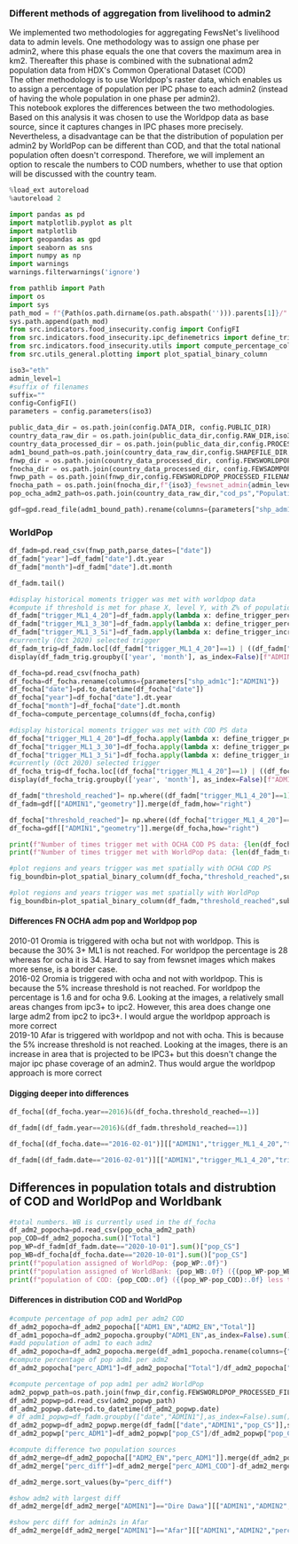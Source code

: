 ### Different methods of aggregation from livelihood to admin2
We implemented two methodologies for aggregating FewsNet's livelihood data to admin levels. 
One methodology was to assign one phase per admin2, where this phase equals the one that covers the maximum area in km2. Thereafter this phase is combined with the subnational adm2 population data from HDX's Common Operational Dataset (COD)   
The other methodology is to use Worldpop's raster data, which enables us to assign a percentage of population per IPC phase to each admin2 (instead of having the whole population in one phase per admin2).   
This notebook explores the differences between the two methodologies. Based on this analysis it was chosen to use the Worldpop data as base source, since it captures changes in IPC phases more precisely. Nevertheless, a disadvantage can be that the distribution of population per admin2 by WorldPop can be different than COD, and that the total national population often doesn't correspond. Therefore, we will implement an option to rescale the numbers to COD numbers, whether to use that option will be discussed with the country team. 

```python
%load_ext autoreload
%autoreload 2
```

```python
import pandas as pd
import matplotlib.pyplot as plt
import matplotlib
import geopandas as gpd
import seaborn as sns
import numpy as np
import warnings
warnings.filterwarnings('ignore')

from pathlib import Path
import os
import sys
path_mod = f"{Path(os.path.dirname(os.path.abspath(''))).parents[1]}/"
sys.path.append(path_mod)
from src.indicators.food_insecurity.config import ConfigFI
from src.indicators.food_insecurity.ipc_definemetrics import define_trigger_percentage, define_trigger_increase, define_trigger_increase_rel
from src.indicators.food_insecurity.utils import compute_percentage_columns
from src.utils_general.plotting import plot_spatial_binary_column
```

```python
iso3="eth"
admin_level=1
#suffix of filenames
suffix=""
config=ConfigFI()
parameters = config.parameters(iso3)

public_data_dir = os.path.join(config.DATA_DIR, config.PUBLIC_DIR)
country_data_raw_dir = os.path.join(public_data_dir,config.RAW_DIR,iso3)
country_data_processed_dir = os.path.join(public_data_dir,config.PROCESSED_DIR,iso3)
adm1_bound_path=os.path.join(country_data_raw_dir,config.SHAPEFILE_DIR,parameters["path_admin1_shp"])
fnwp_dir = os.path.join(country_data_processed_dir, config.FEWSWORLDPOP_PROCESSED_DIR)
fnocha_dir = os.path.join(country_data_processed_dir, config.FEWSADMPOP_PROCESSED_DIR)
fnwp_path = os.path.join(fnwp_dir,config.FEWSWORLDPOP_PROCESSED_FILENAME.format(iso3=iso3,admin_level=admin_level,suffix=suffix))
fnocha_path = os.path.join(fnocha_dir,f"{iso3}_fewsnet_admin{admin_level}.csv")
pop_ocha_adm2_path=os.path.join(country_data_raw_dir,"cod_ps","Population_OCHA_2020","eth_admpop_adm2_20201028.csv")
```

```python
gdf=gpd.read_file(adm1_bound_path).rename(columns={parameters["shp_adm1c"]:config.ADMIN1_COL})
```

### WorldPop

```python
df_fadm=pd.read_csv(fnwp_path,parse_dates=["date"])
df_fadm["year"]=df_fadm["date"].dt.year
df_fadm["month"]=df_fadm["date"].dt.month
```

```python
df_fadm.tail()
```

```python
#display historical moments trigger was met with worldpop data
#compute if threshold is met for phase X, level Y, with Z% of population per admin1
df_fadm["trigger_ML1_4_20"]=df_fadm.apply(lambda x: define_trigger_percentage(x,"ML1",4,20),axis=1)
df_fadm["trigger_ML1_3_30"]=df_fadm.apply(lambda x: define_trigger_percentage(x,"ML1",3,30),axis=1)
df_fadm["trigger_ML1_3_5i"]=df_fadm.apply(lambda x: define_trigger_increase(x,"ML1",3,5),axis=1)
#currently (Oct 2020) selected trigger
df_fadm_trig=df_fadm.loc[(df_fadm["trigger_ML1_4_20"]==1) | ((df_fadm["trigger_ML1_3_30"]==1) & (df_fadm["trigger_ML1_3_5i"]==1))]
display(df_fadm_trig.groupby(['year', 'month'], as_index=False)[f"ADMIN{admin_level}",'perc_ML1_4','perc_CS_3p','perc_ML1_3p'].agg(lambda x: list(x)))
```

```python
df_focha=pd.read_csv(fnocha_path)
df_focha=df_focha.rename(columns={parameters["shp_adm1c"]:"ADMIN1"})
df_focha["date"]=pd.to_datetime(df_focha["date"])
df_focha["year"]=df_focha["date"].dt.year
df_focha["month"]=df_focha["date"].dt.month
df_focha=compute_percentage_columns(df_focha,config)
```

```python
#display historical moments trigger was met with COD PS data
df_focha["trigger_ML1_4_20"]=df_focha.apply(lambda x: define_trigger_percentage(x,"ML1",4,20),axis=1)
df_focha["trigger_ML1_3_30"]=df_focha.apply(lambda x: define_trigger_percentage(x,"ML1",3,30),axis=1)
df_focha["trigger_ML1_3_5i"]=df_focha.apply(lambda x: define_trigger_increase(x,"ML1",3,5),axis=1)
#currently (Oct 2020) selected trigger
df_focha_trig=df_focha.loc[(df_focha["trigger_ML1_4_20"]==1) | ((df_focha["trigger_ML1_3_30"]==1) & (df_focha["trigger_ML1_3_5i"]==1))]
display(df_focha_trig.groupby(['year', 'month'], as_index=False)[f"ADMIN{admin_level}",'perc_ML1_4','perc_CS_3p','perc_ML1_3p'].agg(lambda x: list(x)))
```

```python
df_fadm["threshold_reached"]= np.where((df_fadm["trigger_ML1_4_20"]==1) | ((df_fadm["trigger_ML1_3_30"]==1) & (df_fadm["trigger_ML1_3_5i"]==1)),1,0)
df_fadm=gdf[["ADMIN1","geometry"]].merge(df_fadm,how="right")

df_focha["threshold_reached"]= np.where((df_focha["trigger_ML1_4_20"]==1) | ((df_focha["trigger_ML1_3_30"]==1) & (df_focha["trigger_ML1_3_5i"]==1)),1,0)
df_focha=gdf[["ADMIN1","geometry"]].merge(df_focha,how="right")
```

```python
print(f"Number of times trigger met with OCHA COD PS data: {len(df_focha_trig)}")
print(f"Number of times trigger met with WorldPop data: {len(df_fadm_trig)}")
```

```python
#plot regions and years trigger was met spatially with OCHA COD PS
fig_boundbin=plot_spatial_binary_column(df_focha,"threshold_reached",subplot_col="year",subplot_str_col="year",region_col="ADMIN1",colp_num=5,only_show_reached=False)
```

```python
#plot regions and years trigger was met spatially with WorldPop
fig_boundbin=plot_spatial_binary_column(df_fadm,"threshold_reached",subplot_col="year",subplot_str_col="year",region_col="ADMIN1",colp_num=5,only_show_reached=False)
```

#### Differences FN OCHA adm pop and Worldpop pop
2010-01 Oromia is triggered with ocha but not with worldpop. This is because the 30% 3+ ML1 is not reached. For worldpop the percentage is 28 whereas for ocha it is 34. Hard to say from fewsnet images which makes more sense, is a border case.   
2016-02 Oromia is triggered with ocha and not with worldpop. This is because the 5% increase threshold is not reached. For worldpop the percentage is 1.6 and for ocha 9.6. Looking at the images, a relatively small areas changes from ipc3+ to ipc2. However, this area does change one large adm2 from ipc2 to ipc3+. I would argue the worldpop approach is more correct   
2019-10 Afar is triggered with worldpop and not with ocha. This is because the 5% increase threshold is not reached. Looking at the images, there is an increase in area that is projected to be IPC3+ but this doesn't change the major ipc phase coverage of an admin2. Thus would argue the worldpop approach is more correct


#### Digging deeper into differences

```python
df_focha[(df_focha.year==2016)&(df_focha.threshold_reached==1)]
```

```python
df_fadm[(df_fadm.year==2016)&(df_fadm.threshold_reached==1)]
```

```python
df_focha[(df_focha.date=="2016-02-01")][["ADMIN1","trigger_ML1_4_20","trigger_ML1_3_30","trigger_ML1_3_5i","perc_CS_3p","perc_ML1_3p","perc_inc_ML1_3p"]]
```

```python
df_fadm[(df_fadm.date=="2016-02-01")][["ADMIN1","trigger_ML1_4_20","trigger_ML1_3_30","trigger_ML1_3_5i","perc_CS_3p","perc_ML1_3p","perc_inc_ML1_3p"]]
```

## Differences in population totals and distrubtion of COD and WorldPop and Worldbank

```python
#total numbers. WB is currently used in the df_focha
df_adm2_popocha=pd.read_csv(pop_ocha_adm2_path)
pop_COD=df_adm2_popocha.sum()["Total"]
pop_WP=df_fadm[df_fadm.date=="2020-10-01"].sum()["pop_CS"]
pop_WB=df_focha[df_focha.date=="2020-10-01"].sum()["pop_CS"]
print(f"population assigned of WorldPop: {pop_WP:.0f}")
print(f"population assigned of WorldBank: {pop_WB:.0f} ({(pop_WP-pop_WB):.0f} less than WP)")
print(f"population of COD: {pop_COD:.0f} ({(pop_WP-pop_COD):.0f} less than WP)")
```

#### Differences in distribution COD and WorldPop

```python
#compute percentage of pop adm1 per adm2 COD
df_adm2_popocha=df_adm2_popocha[["ADM1_EN","ADM2_EN","Total"]]
df_adm1_popocha=df_adm2_popocha.groupby("ADM1_EN",as_index=False).sum()
#add population of adm1 to each adm2
df_adm2_popocha=df_adm2_popocha.merge(df_adm1_popocha.rename(columns={"Total":"ADM1_Total"}),on="ADM1_EN",how="left")
#compute percentage of pop adm1 per adm2
df_adm2_popocha["perc_ADM1"]=df_adm2_popocha["Total"]/df_adm2_popocha["ADM1_Total"]*100
```

```python
#compute percentage of pop adm1 per adm2 WorldPop
adm2_popwp_path=os.path.join(fnwp_dir,config.FEWSWORLDPOP_PROCESSED_FILENAME.format(suffix=suffix,iso3=iso3,admin_level=2))
df_adm2_popwp=pd.read_csv(adm2_popwp_path)
df_adm2_popwp.date=pd.to_datetime(df_adm2_popwp.date)
# df_adm1_popwp=df_fadm.groupby(["date","ADMIN1"],as_index=False).sum()
df_adm2_popwp=df_adm2_popwp.merge(df_fadm[["date","ADMIN1","pop_CS"]],suffixes=("","_ADM1"),on=["date","ADMIN1"],how="left")
df_adm2_popwp["perc_ADM1"]=df_adm2_popwp["pop_CS"]/df_adm2_popwp["pop_CS_ADM1"]*100
```

```python
#compute difference two population sources
df_adm2_merge=df_adm2_popocha[["ADM2_EN","perc_ADM1"]].merge(df_adm2_popwp[df_adm2_popwp.date=="2020-10-01"][["ADMIN1","ADMIN2","perc_ADM1"]],left_on="ADM2_EN",right_on="ADMIN2",suffixes=("_COD","_WorldPop"))
df_adm2_merge["perc_diff"]=df_adm2_merge["perc_ADM1_COD"]-df_adm2_merge["perc_ADM1_WorldPop"]
```

```python
df_adm2_merge.sort_values(by="perc_diff")
```

```python
#show adm2 with largest diff
df_adm2_merge[df_adm2_merge["ADMIN1"]=="Dire Dawa"][["ADMIN1","ADMIN2","perc_ADM1_COD","perc_ADM1_WorldPop","perc_diff"]]
```

```python
#show perc diff for admin2s in Afar
df_adm2_merge[df_adm2_merge["ADMIN1"]=="Afar"][["ADMIN1","ADMIN2","perc_ADM1_COD","perc_ADM1_WorldPop","perc_diff"]]
```
